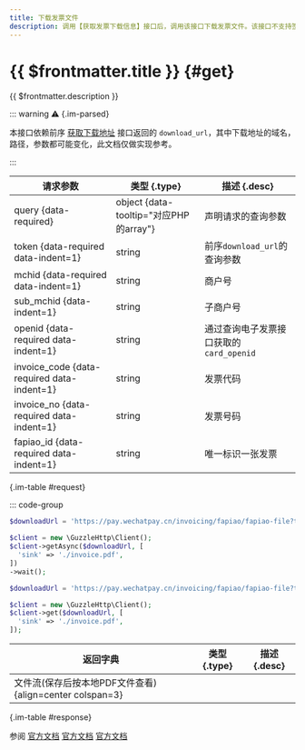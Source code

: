 ```yaml
---
title: 下载发票文件
description: 调用【获取发票下载信息】接口后，调用该接口下载发票文件。该接口不支持签名和验签。
---
```


# {{ $frontmatter.title }} {#get}

{{ $frontmatter.description }}

::: warning :warning: {.im-parsed}

本接口依赖前序 [获取下载地址](/openapi/v3/new-tax-control-fapiao/fapiao-applications/{fapiao_apply_id}/fapiao-files) 接口返回的 `download_url`，其中下载地址的域名，路径，参数都可能变化，此文档仅做实现参考。

:::

| 请求参数 | 类型 {.type} | 描述 {.desc}
| --- | --- | ---
| query {data-required} | object {data-tooltip="对应PHP的array"} | 声明请求的查询参数
| token {data-required data-indent=1} | string | 前序`download_url`的查询参数
| mchid {data-required data-indent=1} | string | 商户号
| sub_mchid {data-indent=1} | string | 子商户号
| openid {data-required data-indent=1} | string | 通过查询电子发票接口获取的`card_openid`
| invoice_code {data-required data-indent=1} | string | 发票代码
| invoice_no {data-required data-indent=1} | string | 发票号码
| fapiao_id {data-required data-indent=1} | string | 唯一标识一张发票

{.im-table #request}

::: code-group

```php [异步模式]
$downloadUrl = 'https://pay.wechatpay.cn/invoicing/fapiao/fapiao-file?token=xxxxxx';

$client = new \GuzzleHttp\Client();
$client->getAsync($downloadUrl, [
  'sink' => './invoice.pdf',
])
->wait();
```

```php [同步模式]
$downloadUrl = 'https://pay.wechatpay.cn/invoicing/fapiao/fapiao-file?token=xxxxxx';

$client = new \GuzzleHttp\Client();
$client->get($downloadUrl, [
  'sink' => './invoice.pdf',
]);
```

| 返回字典 | 类型 {.type} | 描述 {.desc}
| --- | --- | ---
| 文件流(保存后按本地PDF文件查看) {align=center colspan=3}

{.im-table #response}

参阅 [官方文档](https://pay.weixin.qq.com/doc/v3/merchant/4012286040) [官方文档](https://pay.weixin.qq.com/doc/v3/partner/4012071750) [官方文档](https://pay.weixin.qq.com/doc/v3/partner/4015792569)
